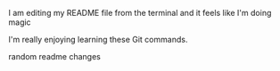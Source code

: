 I am editing my README file from the terminal and it feels like I'm doing magic

I'm really enjoying learning these Git commands.

random readme changes
